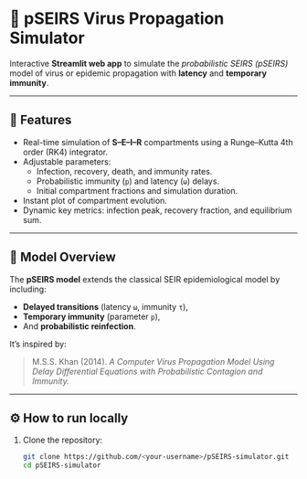 # 🧩 pSEIRS Virus Propagation Simulator

Interactive **Streamlit web app** to simulate the *probabilistic SEIRS (pSEIRS)* model of virus or epidemic propagation with **latency** and **temporary immunity**.

---

## 🚀 Features

- Real-time simulation of **S–E–I–R** compartments using a Runge–Kutta 4th order (RK4) integrator.
- Adjustable parameters:
  - Infection, recovery, death, and immunity rates.
  - Probabilistic immunity (`p`) and latency (`ω`) delays.
  - Initial compartment fractions and simulation duration.
- Instant plot of compartment evolution.
- Dynamic key metrics: infection peak, recovery fraction, and equilibrium sum.

---

## 🧠 Model Overview

The **pSEIRS model** extends the classical SEIR epidemiological model by including:
- **Delayed transitions** (latency `ω`, immunity `τ`),
- **Temporary immunity** (parameter `p`),
- And **probabilistic reinfection**.

It’s inspired by:
> M.S.S. Khan (2014). *A Computer Virus Propagation Model Using Delay Differential Equations with Probabilistic Contagion and Immunity.*

---

## ⚙️ How to run locally

1. Clone the repository:
   ```bash
   git clone https://github.com/<your-username>/pSEIRS-simulator.git
   cd pSEIRS-simulator
